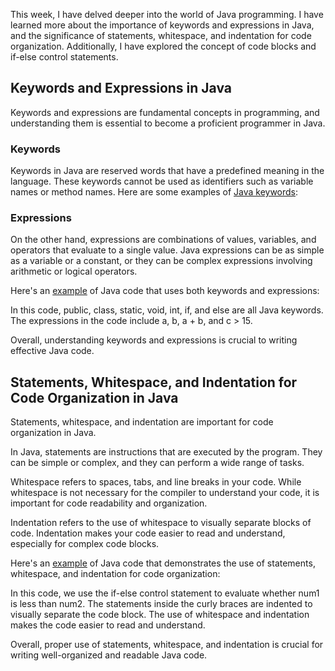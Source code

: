 
This week, I have delved deeper into the world of Java programming. I have learned more about the importance of keywords and expressions in Java, and the significance of statements, whitespace, and indentation for code organization. Additionally, I have explored the concept of code blocks and if-else control statements.


## Keywords and Expressions in Java

Keywords and expressions are fundamental concepts in programming, and understanding them is essential to become a proficient programmer in Java.


### Keywords

Keywords in Java are reserved words that have a predefined meaning in the language. These keywords cannot be used as identifiers such as variable names or method names. Here are some examples of [Java keywords](https://github.com/sushma-1997/Language_Learning_2023/blob/main/Java/Language%20learning%20progress%20report%204/keywords.txt):


### Expressions

On the other hand, expressions are combinations of values, variables, and operators that evaluate to a single value. Java expressions can be as simple as a variable or a constant, or they can be complex expressions involving arithmetic or logical operators.

Here's an [example](https://github.com/sushma-1997/Language_Learning_2023/blob/main/Java/Language%20learning%20progress%20report%204/keywordsAndexpressions.java) of Java code that uses both keywords and expressions:

In this code, public, class, static, void, int, if, and else are all Java keywords. The expressions in the code include a, b, a + b, and c > 15.

Overall, understanding keywords and expressions is crucial to writing effective Java code.



## Statements, Whitespace, and Indentation for Code Organization in Java

Statements, whitespace, and indentation are important for code organization in Java.

In Java, statements are instructions that are executed by the program. They can be simple or complex, and they can perform a wide range of tasks.

Whitespace refers to spaces, tabs, and line breaks in your code. While whitespace is not necessary for the compiler to understand your code, it is important for code readability and organization.

Indentation refers to the use of whitespace to visually separate blocks of code. Indentation makes your code easier to read and understand, especially for complex code blocks.

Here's an [example](https://github.com/sushma-1997/Language_Learning_2023/blob/main/Java/Language%20learning%20progress%20report%204/codeOrganization.java) of Java code that demonstrates the use of statements, whitespace, and indentation for code organization:

In this code, we use the if-else control statement to evaluate whether num1 is less than num2. The statements inside the curly braces are indented to visually separate the code block. The use of whitespace and indentation makes the code easier to read and understand.

Overall, proper use of statements, whitespace, and indentation is crucial for writing well-organized and readable Java code.
